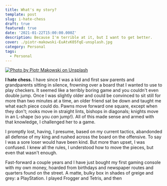 ```yaml
---
title: What's my story?
template: post
slug: i-hate-chess
draft: true
featured: true
date: '2021-01-22T15:00:00.000Z'
description: Because I'm terrible at it, but I want to get better.
cover: ./piotr-makowski-EuAtvK05fqE-unsplash.jpg
category: Personal
tags:
  - Personal
---
```

[![Photo by Piotr Makowski on Unsplash](/piotr-makowski-EuAtvK05fqE-unsplash.jpg)](https://unsplash.com/photos/EuAtvK05fqE)

**I hate chess.** I have since I was a kid and first saw parents and grandparents sitting in silence, frowning over a board that I wanted to use to play checkers. It seemed like a terribly boring game and you couldn't even double jump. Once I was slightly older and could be convinced to sit still for more than two minutes at a time, an older friend sat be down and taught me what each piece could do. Pawns move forward one square, except when they don't; rooks move in straight lints, bishops in diagonals; knights move in an L-shape (so you _can_ jump!). All of this made sense and armed with that knowledge, I challenged her to a game. 

I promptly lost, having, I presume, based on my current tactics, abandonded all defense of my king and rushed across the board on the offensive. To say I was a sore loser would have been kind. But more than upset, I was confused. I knew all the rules, I understood how to move the pieces, but even that wasn't enough. 

Fast-forward a couple years and I have just bought my first gaming console with my own money, hoarded from birthdays and newspaper routes and quarters found on the street. A matte, bulky box in shades of greige and grey: a PlayStation. I played Frogger and Tetris, and then 